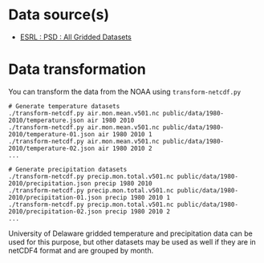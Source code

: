 # Data source(s)

* [ESRL : PSD : All Gridded Datasets](https://www.esrl.noaa.gov/psd/data/gridded/)

# Data transformation

You can transform the data from the NOAA using `transform-netcdf.py`

```
# Generate temperature datasets
./transform-netcdf.py air.mon.mean.v501.nc public/data/1980-2010/temperature.json air 1980 2010
./transform-netcdf.py air.mon.mean.v501.nc public/data/1980-2010/temperature-01.json air 1980 2010 1
./transform-netcdf.py air.mon.mean.v501.nc public/data/1980-2010/temperature-02.json air 1980 2010 2
...

# Generate precipitation datasets
./transform-netcdf.py precip.mon.total.v501.nc public/data/1980-2010/precipitation.json precip 1980 2010
./transform-netcdf.py precip.mon.total.v501.nc public/data/1980-2010/precipitation-01.json precip 1980 2010 1
./transform-netcdf.py precip.mon.total.v501.nc public/data/1980-2010/precipitation-02.json precip 1980 2010 2
...
```

University of Delaware gridded temperature and precipitation data can be used
for this purpose, but other datasets may be used as well if they are in
netCDF4 format and are grouped by month.
